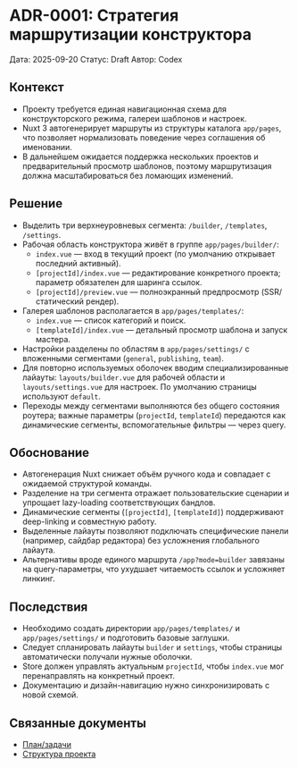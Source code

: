 ﻿# ADR-0001: Стратегия маршрутизации конструктора

Дата: 2025-09-20
Статус: Draft
Автор: Codex

## Контекст

- Проекту требуется единая навигационная схема для конструкторского режима, галереи шаблонов и настроек.
- Nuxt 3 автогенерирует маршруты из структуры каталога `app/pages`, что позволяет нормализовать поведение через соглашения об именовании.
- В дальнейшем ожидается поддержка нескольких проектов и предварительный просмотр шаблонов, поэтому маршрутизация должна масштабироваться без ломающих изменений.

## Решение

- Выделить три верхнеуровневых сегмента: `/builder`, `/templates`, `/settings`.
- Рабочая область конструктора живёт в группе `app/pages/builder/`:
  - `index.vue` — вход в текущий проект (по умолчанию открывает последний активный).
  - `[projectId]/index.vue` — редактирование конкретного проекта; параметр обязателен для шаринга ссылок.
  - `[projectId]/preview.vue` — полноэкранный предпросмотр (SSR/статический рендер).
- Галерея шаблонов располагается в `app/pages/templates/`:
  - `index.vue` — список категорий и поиск.
  - `[templateId]/index.vue` — детальный просмотр шаблона и запуск мастера.
- Настройки разделены по областям в `app/pages/settings/` с вложенными сегментами (`general`, `publishing`, `team`).
- Для повторно используемых оболочек вводим специализированные лайауты: `layouts/builder.vue` для рабочей области и `layouts/settings.vue` для настроек. По умолчанию страницы используют `default`.
- Переходы между сегментами выполняются без общего состояния роутера; важные параметры (`projectId`, `templateId`) передаются как динамические сегменты, вспомогательные фильтры — через query.

## Обоснование

- Автогенерация Nuxt снижает объём ручного кода и совпадает с ожидаемой структурой команды.
- Разделение на три сегмента отражает пользовательские сценарии и упрощает lazy-loading соответствующих бандлов.
- Динамические сегменты (`[projectId]`, `[templateId]`) поддерживают deep-linking и совместную работу.
- Выделенные лайауты позволяют подключать специфические панели (например, сайдбар редактора) без усложнения глобального лайаута.
- Альтернативы вроде единого маршрута `/app?mode=builder` завязаны на query-параметры, что ухудшает читаемость ссылок и усложняет линкинг.

## Последствия

- Необходимо создать директории `app/pages/templates/` и `app/pages/settings/` и подготовить базовые заглушки.
- Следует спланировать лайауты `builder` и `settings`, чтобы страницы автоматически получали нужные оболочки.
- Store должен управлять актуальным `projectId`, чтобы `index.vue` мог перенаправлять на конкретный проект.
- Документацию и дизайн-навигацию нужно синхронизировать с новой схемой.

## Связанные документы

- [План/задачи](../tasks/02-architecture.md)
- [Структура проекта](../plan.md)
